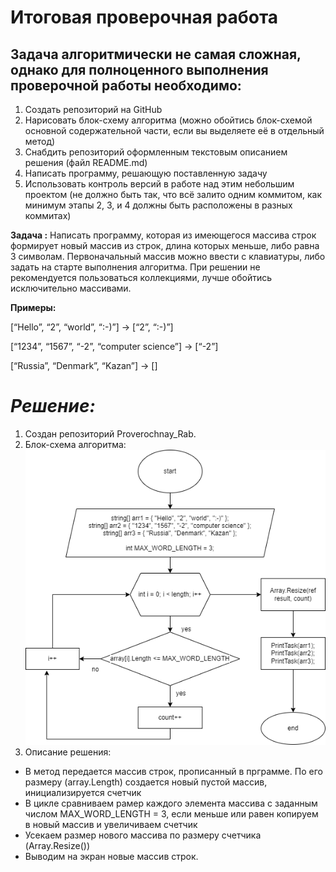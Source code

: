 # Итоговая проверочная работа
## Задача алгоритмически не самая сложная, однако для полноценного выполнения проверочной работы необходимо:
1. Создать репозиторий на GitHub
2. Нарисовать блок-схему алгоритма (можно обойтись блок-схемой основной содержательной части, если вы выделяете её в отдельный метод)
3. Снабдить репозиторий оформленным текстовым описанием решения (файл README.md)
4. Написать программу, решающую поставленную задачу
5. Использовать контроль версий в работе над этим небольшим проектом (не должно быть так, что всё залито одним коммитом, как минимум этапы 2, 3, и 4 должны быть расположены в разных коммитах)

**Задача :**
Написать программу, которая из имеющегося массива строк формирует новый массив из строк, длина которых меньше, либо равна 3 символам. Первоначальный массив можно ввести с клавиатуры, либо задать на старте выполнения алгоритма. При решении не рекомендуется пользоваться коллекциями, лучше обойтись исключительно массивами.

**Примеры:**

[“Hello”, “2”, “world”, “:-)”] → [“2”, “:-)”]

[“1234”, “1567”, “-2”, “computer science”] → [“-2”]

[“Russia”, “Denmark”, “Kazan”] → []

# *Решение:*
1.  Создан репозиторий Proverochnay_Rab.
2. Блок-схема алгоритма: ![схема](https://github.com/CaterinaN/Proverochnay_Rab/blob/main/%D0%B1%D0%BB%D0%BE%D0%BA-%D1%81%D1%85%D0%B5%D0%BC%D0%B0.png?raw=true)
3.  Описание решения:
- В метод передается массив строк, прописанный в прграмме. По его размеру (array.Length) создается новый пустой массив, инициализируется счетчик
-  В цикле сравниваем рамер каждого элемента массива с заданным числом MAX_WORD_LENGTH = 3, если меньше или равен копируем в новый массив и увеличиваем счетчик
- Усекаем размер нового массива по размеру счетчика (Array.Resize())
-  Выводим на экран новые массив строк.

